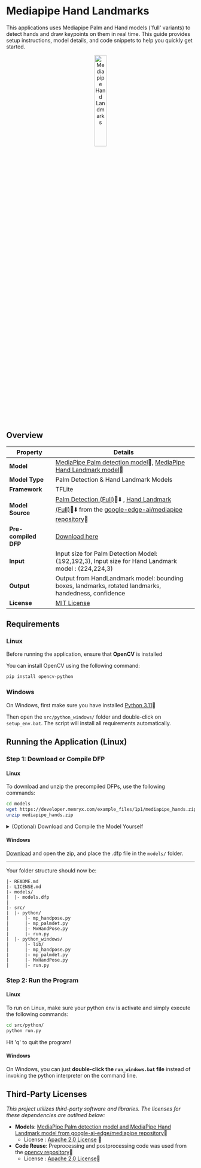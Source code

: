# Mediapipe Hand Landmarks

This applications uses Mediapipe Palm and Hand models ('full' variants) to detect hands and draw keypoints on them in real time. This guide provides setup instructions, model details, and code snippets to help you quickly get started.

<p align="center">
  <img src="assets/hand.gif" alt="Mediapipe Hand Landmarks" width="25%" />
</p>

## Overview

| **Property**         | **Details**                                                                                  
|----------------------|------------------------------------------
| **Model**            | [MediaPipe Palm detection model](https://mediapipe.readthedocs.io/en/latest/solutions/hands.html#palm-detection-model)🔗, [MediaPipe Hand Landmark model](https://mediapipe.readthedocs.io/en/latest/solutions/hands.html#hand-landmark-model)🔗
| **Model Type**       | Palm Detection & Hand Landmark Models
| **Framework**        | TFLite
| **Model Source**     | [Palm Detection (Full)](https://storage.googleapis.com/mediapipe-assets/palm_detection_full.tflite)🔗⬇️ ,  [Hand Landmark (Full)](https://storage.googleapis.com/mediapipe-assets/hand_landmark_full.tflite)🔗⬇️ from the [google-edge-ai/mediapipe repository](https://github.com/google-ai-edge/mediapipe/blob/master/docs/solutions/models.md#hands)🔗
| **Pre-compiled DFP** | [Download here](https://developer.memryx.com/example_files/1p1/mediapipe_hands.zip)
| **Input**            | Input size for Palm Detection Model: (192,192,3), Input size for Hand Landmark model : (224,224,3)
| **Output**           | Output from HandLandmark model: bounding boxes, landmarks, rotated landmarks, handedness, confidence 
| **License**          | [MIT License](LICENSE.md)


## Requirements

### Linux

Before running the application, ensure that **OpenCV** is installed

You can install OpenCV using the following command:

```bash
pip install opencv-python
```

### Windows

On Windows, first make sure you have installed [Python 3.11](https://apps.microsoft.com/detail/9nrwmjp3717k)🔗

Then open the `src/python_windows/` folder and double-click on `setup_env.bat`. The script will install all requirements automatically.


## Running the Application (Linux)

### Step 1: Download or Compile DFP

#### Linux

To download and unzip the precompiled DFPs, use the following commands:

```bash
cd models
wget https://developer.memryx.com/example_files/1p1/mediapipe_hands.zip
unzip mediapipe_hands.zip
```

<details>
<summary> (Optional) Download and Compile the Model Yourself </summary>

If you prefer, you can download and compile the model rather than using the precompiled model. Download the pre-trained 

* Palm Detection and HandLandmark models from from the [google-edge-ai/mediapipe repository](https://github.com/google-ai-edge/mediapipe/blob/master/docs/solutions/models.md#hands)🔗

```bash
wget https://storage.googleapis.com/mediapipe-assets/palm_detection_full.tflite
wget https://storage.googleapis.com/mediapipe-assets/hand_landmark_full.tflite
```

You can now use the MemryX Neural Compiler to compile the model and generate the DFP file required by the accelerator:

```bash
mx_nc -m hand_landmark_full.tflite palm_detection_full.tflite --autocrop
```

**NOTE:** if you compile the DFP yourself, the NeuralCompiler will create a cropped post-processing model. This model is just simple data organziation operations, so our `MxHandPose.py` actually forgoes use of the `post.tflite` and uses plain numpy functions. Thus it is safe to delete the post model file.

</details>


#### Windows

[Download](https://developer.memryx.com/example_files/1p1/mediapipe_hands.zip) and open the zip, and place the .dfp file in the `models/` folder.

---

Your folder structure should now be:
```
|- README.md
|- LICENSE.md
|- models/
|  |- models.dfp
|
|- src/
|  |- python/
|      |- mp_handpose.py
|      |- mp_palmdet.py
|      |- MxHandPose.py
|      |- run.py
|  |- python_windows/
|      |- lib/ 
|      |- mp_handpose.py
|      |- mp_palmdet.py
|      |- MxHandPose.py
|      |- run.py
```



### Step 2: Run the Program

#### Linux

To run on Linux, make sure your python env is activate and simply execute the following commands:

```bash
cd src/python/
python run.py
```

Hit 'q' to quit the program!

#### Windows

On Windows, you can just **double-click the `run_windows.bat` file** instead of invoking the python interpreter on the command line.


## Third-Party Licenses

*This project utilizes third-party software and libraries. The licenses for these dependencies are outlined below:*

- **Models**: [MediaPipe Palm detection model and MediaPipe Hand Landmark model from google-ai-edge/mediapipe repository](https://github.com/google-ai-edge/mediapipe/blob/master/docs/solutions/models.md#hands)🔗
    - License : [Apache 2.0 License](https://github.com/google-ai-edge/mediapipe/blob/master/LICENSE) 🔗
- **Code Reuse**: Preprocessing and postprocessing code was used from the [opencv repository](https://github.com/opencv/opencv_zoo/tree/main/models/handpose_estimation_mediapipe)🔗
    - License : [Apache 2.0 License](https://github.com/opencv/opencv_zoo/blob/main/models/handpose_estimation_mediapipe/LICENSE)🔗

